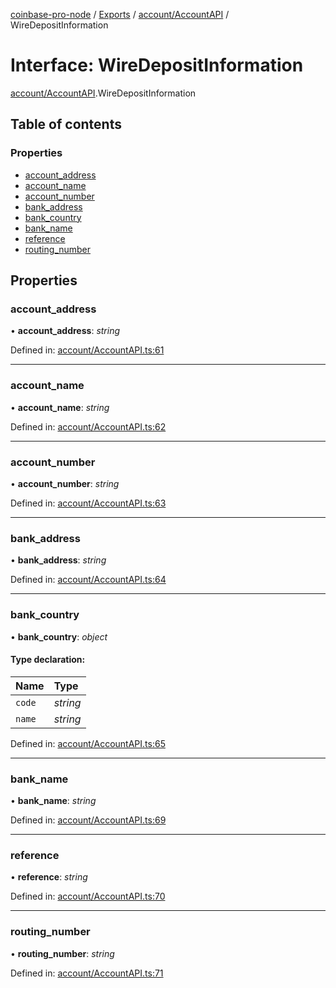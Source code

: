 [coinbase-pro-node](../README.md) / [Exports](../modules.md) / [account/AccountAPI](../modules/account_accountapi.md) / WireDepositInformation

# Interface: WireDepositInformation

[account/AccountAPI](../modules/account_accountapi.md).WireDepositInformation

## Table of contents

### Properties

- [account\_address](account_accountapi.wiredepositinformation.md#account_address)
- [account\_name](account_accountapi.wiredepositinformation.md#account_name)
- [account\_number](account_accountapi.wiredepositinformation.md#account_number)
- [bank\_address](account_accountapi.wiredepositinformation.md#bank_address)
- [bank\_country](account_accountapi.wiredepositinformation.md#bank_country)
- [bank\_name](account_accountapi.wiredepositinformation.md#bank_name)
- [reference](account_accountapi.wiredepositinformation.md#reference)
- [routing\_number](account_accountapi.wiredepositinformation.md#routing_number)

## Properties

### account\_address

• **account\_address**: *string*

Defined in: [account/AccountAPI.ts:61](https://github.com/bennycode/coinbase-pro-node/blob/760c258/src/account/AccountAPI.ts#L61)

___

### account\_name

• **account\_name**: *string*

Defined in: [account/AccountAPI.ts:62](https://github.com/bennycode/coinbase-pro-node/blob/760c258/src/account/AccountAPI.ts#L62)

___

### account\_number

• **account\_number**: *string*

Defined in: [account/AccountAPI.ts:63](https://github.com/bennycode/coinbase-pro-node/blob/760c258/src/account/AccountAPI.ts#L63)

___

### bank\_address

• **bank\_address**: *string*

Defined in: [account/AccountAPI.ts:64](https://github.com/bennycode/coinbase-pro-node/blob/760c258/src/account/AccountAPI.ts#L64)

___

### bank\_country

• **bank\_country**: *object*

#### Type declaration:

Name | Type |
:------ | :------ |
`code` | *string* |
`name` | *string* |

Defined in: [account/AccountAPI.ts:65](https://github.com/bennycode/coinbase-pro-node/blob/760c258/src/account/AccountAPI.ts#L65)

___

### bank\_name

• **bank\_name**: *string*

Defined in: [account/AccountAPI.ts:69](https://github.com/bennycode/coinbase-pro-node/blob/760c258/src/account/AccountAPI.ts#L69)

___

### reference

• **reference**: *string*

Defined in: [account/AccountAPI.ts:70](https://github.com/bennycode/coinbase-pro-node/blob/760c258/src/account/AccountAPI.ts#L70)

___

### routing\_number

• **routing\_number**: *string*

Defined in: [account/AccountAPI.ts:71](https://github.com/bennycode/coinbase-pro-node/blob/760c258/src/account/AccountAPI.ts#L71)

